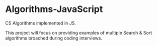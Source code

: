 # Algorithms-JavaScript
CS Algorithms implemented in JS.

This project will focus on providing examples of multiple Search & Sort
algorithms broached during coding interviews.

